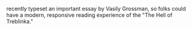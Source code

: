 recently typeset an important essay by Vasily Grossman, so folks could have a modern, responsive reading experience of the "The Hell of Treblinka."
